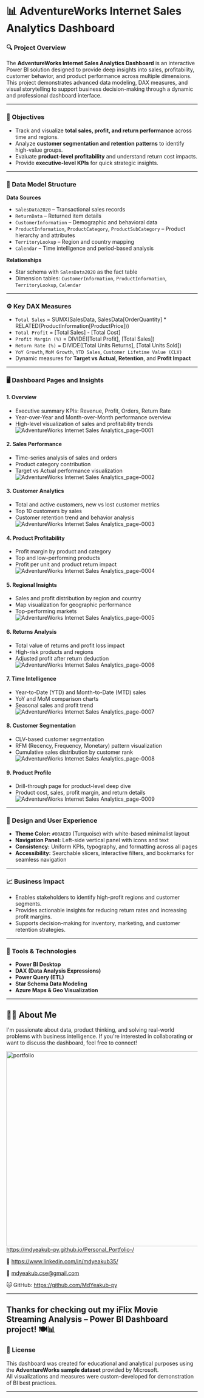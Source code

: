 # 📊 AdventureWorks Internet Sales Analytics Dashboard

### 🔍 Project Overview
The **AdventureWorks Internet Sales Analytics Dashboard** is an interactive Power BI solution designed to provide deep insights into sales, profitability, customer behavior, and product performance across multiple dimensions.  
This project demonstrates advanced data modeling, DAX measures, and visual storytelling to support business decision-making through a dynamic and professional dashboard interface.

---

### 🧠 Objectives
- Track and visualize **total sales, profit, and return performance** across time and regions.  
- Analyze **customer segmentation and retention patterns** to identify high-value groups.  
- Evaluate **product-level profitability** and understand return cost impacts.  
- Provide **executive-level KPIs** for quick strategic insights.

---

### 🧩 Data Model Structure

**Data Sources**
- `SalesData2020` – Transactional sales records  
- `ReturnData` – Returned item details  
- `CustomerInformation` – Demographic and behavioral data  
- `ProductInformation`, `ProductCategory`, `ProductSubCategory` – Product hierarchy and attributes  
- `TerritoryLookup` – Region and country mapping  
- `Calendar` – Time intelligence and period-based analysis  

**Relationships**
- Star schema with `SalesData2020` as the fact table  
- Dimension tables: `CustomerInformation`, `ProductInformation`, `TerritoryLookup`, `Calendar`  

---

### ⚙️ Key DAX Measures
- `Total Sales` = SUMX(SalesData, SalesData[OrderQuantity] * RELATED(ProductInformation[ProductPrice]))  
- `Total Profit` = [Total Sales] - [Total Cost]  
- `Profit Margin (%)` = DIVIDE([Total Profit], [Total Sales])  
- `Return Rate (%)` = DIVIDE([Total Units Returns], [Total Units Sold])  
- `YoY Growth`, `MoM Growth`, `YTD Sales`, `Customer Lifetime Value (CLV)`  
- Dynamic measures for **Target vs Actual**, **Retention**, and **Profit Impact**

---

### 🖥️ Dashboard Pages and Insights

#### 1. **Overview**
- Executive summary KPIs: Revenue, Profit, Orders, Return Rate  
- Year-over-Year and Month-over-Month performance overview  
- High-level visualization of sales and profitability trends  
![AdventureWorks Internet Sales Analytics_page-0001](https://github.com/user-attachments/assets/3ebbc329-47ed-4090-8463-b4abcf1e6dac)


#### 2. **Sales Performance**
- Time-series analysis of sales and orders  
- Product category contribution  
- Target vs Actual performance visualization  
![AdventureWorks Internet Sales Analytics_page-0002](https://github.com/user-attachments/assets/f425f27c-0854-4938-a9e4-4e1dd56df01f)


#### 3. **Customer Analytics**
- Total and active customers, new vs lost customer metrics  
- Top 10 customers by sales  
- Customer retention trend and behavior analysis
![AdventureWorks Internet Sales Analytics_page-0003](https://github.com/user-attachments/assets/0676546b-db93-452e-b8c7-1edb563f8756)


#### 4. **Product Profitability**
- Profit margin by product and category  
- Top and low-performing products  
- Profit per unit and product return impact  
![AdventureWorks Internet Sales Analytics_page-0004](https://github.com/user-attachments/assets/d198bdf2-18de-491b-9166-38a70be408ae)


#### 5. **Regional Insights**
- Sales and profit distribution by region and country  
- Map visualization for geographic performance  
- Top-performing markets  
![AdventureWorks Internet Sales Analytics_page-0005](https://github.com/user-attachments/assets/c2784783-ece1-411f-889f-355feda1b78f)


#### 6. **Returns Analysis**
- Total value of returns and profit loss impact  
- High-risk products and regions  
- Adjusted profit after return deduction  
![AdventureWorks Internet Sales Analytics_page-0006](https://github.com/user-attachments/assets/98be0da9-532a-4fcb-afd5-320518373daf)


#### 7. **Time Intelligence**
- Year-to-Date (YTD) and Month-to-Date (MTD) sales  
- YoY and MoM comparison charts  
- Seasonal sales and profit trend  
![AdventureWorks Internet Sales Analytics_page-0007](https://github.com/user-attachments/assets/9b612236-de37-4c03-82cc-2479f9bc6a18)


#### 8. **Customer Segmentation**
- CLV-based customer segmentation  
- RFM (Recency, Frequency, Monetary) pattern visualization  
- Cumulative sales distribution by customer rank  
![AdventureWorks Internet Sales Analytics_page-0008](https://github.com/user-attachments/assets/07aa2fc0-58a8-490b-b235-ebcccd87792c)


#### 9. **Product Profile**
- Drill-through page for product-level deep dive  
- Product cost, sales, profit margin, and return details  
![AdventureWorks Internet Sales Analytics_page-0009](https://github.com/user-attachments/assets/12584752-d1b5-4de6-98b1-a141a876e9d3)


---

### 🎨 Design and User Experience
- **Theme Color:** `#00AEB9` (Turquoise) with white-based minimalist layout  
- **Navigation Panel:** Left-side vertical panel with icons and text  
- **Consistency:** Uniform KPIs, typography, and formatting across all pages  
- **Accessibility:** Searchable slicers, interactive filters, and bookmarks for seamless navigation  

---

### 📈 Business Impact
- Enables stakeholders to identify high-profit regions and customer segments.  
- Provides actionable insights for reducing return rates and increasing profit margins.  
- Supports decision-making for inventory, marketing, and customer retention strategies.  

---

### 🧰 Tools & Technologies
- **Power BI Desktop**  
- **DAX (Data Analysis Expressions)**  
- **Power Query (ETL)**  
- **Star Schema Data Modeling**  
- **Azure Maps & Geo Visualization**

---

## 🙋‍♂️ About Me

I'm passionate about data, product thinking, and solving real-world problems with business intelligence. If you're interested in collaborating or want to discuss the dashboard, feel free to connect!

<img width="512" height="512" alt="portfolio" src="https://github.com/user-attachments/assets/8c747e78-eb98-4232-a211-751132f3498c" /> https://mdyeakub-py.github.io/Personal_Portfolio-/


🔗 https://www.linkedin.com/in/mdyeakub35/

📧 mdyeakub.cse@gmail.com

🐱 GitHub: https://github.com/MdYeakub-py

---

Thanks for checking out my iFlix Movie Streaming Analysis – Power BI Dashboard project! 🍽️📊
---

### 📎 License
This dashboard was created for educational and analytical purposes using the **AdventureWorks sample dataset** provided by Microsoft.  
All visualizations and measures were custom-developed for demonstration of BI best practices.

---

